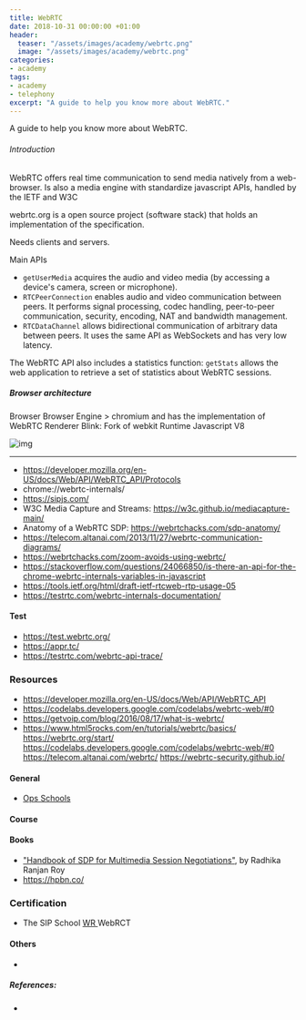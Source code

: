 ```yaml
---
title: WebRTC
date: 2018-10-31 00:00:00 +01:00
header:
  teaser: "/assets/images/academy/webrtc.png"
  image: "/assets/images/academy/webrtc.png"
categories:
- academy
tags:
- academy
- telephony
excerpt: "A guide to help you know more about WebRTC."
---
```


A guide to help you know more about WebRTC.

###### Introduction

WebRTC offers real time communication to send media  natively from a web-browser.
Is also a media engine with standardize javascript APIs, handled by the IETF and W3C

webrtc.org is a open source project (software stack) that holds an implementation of the specification.

Needs clients and servers.

Main APIs
* `getUserMedia` acquires the audio and video media (by accessing a device's camera, screen or microphone).
* `RTCPeerConnection` enables audio and video communication between peers. It performs signal processing, codec handling, peer-to-peer communication, security, encoding, NAT  and bandwidth management.
* `RTCDataChannel` allows bidirectional communication of arbitrary data between peers. It uses the same API as WebSockets and has very low latency.

The WebRTC API also includes a statistics function:
`getStats` allows the web application to retrieve a set of statistics about WebRTC sessions.

##### Browser architecture
Browser
Browser Engine > chromium  and has the implementation of WebRTC
Renderer Blink: Fork of webkit
Runtime Javascript V8

![img](https://miro.medium.com/max/803/1*UPTde0WH3eD6Kpo_82ziVA.png)

--------------------------------------------------------------------------------


* https://developer.mozilla.org/en-US/docs/Web/API/WebRTC_API/Protocols
* chrome://webrtc-internals/
* https://sipjs.com/
* W3C Media Capture and Streams: https://w3c.github.io/mediacapture-main/
* Anatomy of a WebRTC SDP: https://webrtchacks.com/sdp-anatomy/
* https://telecom.altanai.com/2013/11/27/webrtc-communication-diagrams/
* https://webrtchacks.com/zoom-avoids-using-webrtc/
* https://stackoverflow.com/questions/24066850/is-there-an-api-for-the-chrome-webrtc-internals-variables-in-javascript
* https://tools.ietf.org/html/draft-ietf-rtcweb-rtp-usage-05
* https://testrtc.com/webrtc-internals-documentation/


#### Test

* https://test.webrtc.org/
* https://appr.tc/
* https://testrtc.com/webrtc-api-trace/





### Resources
* https://developer.mozilla.org/en-US/docs/Web/API/WebRTC_API
* https://codelabs.developers.google.com/codelabs/webrtc-web/#0
* https://getvoip.com/blog/2016/08/17/what-is-webrtc/
* https://www.html5rocks.com/en/tutorials/webrtc/basics/
https://webrtc.org/start/
https://codelabs.developers.google.com/codelabs/webrtc-web/#0
https://telecom.altanai.com/webrtc/
https://webrtc-security.github.io/


#### General
* [Ops Schools](http://www.opsschool.org/en/latest/networking_101.html)


#### Course


#### Books

* ["Handbook of SDP for Multimedia Session Negotiations"](https://www.amazon.com/Handbook-SDP-Multimedia-Session-Negotiations-ebook/dp/B07NSF569P), by Radhika Ranjan Roy
* https://hpbn.co/

### Certification

* The SIP School [WR ](https://www.thesipschool.com/courses/view) WebRCT


#### Others
*


##### References:
  *
